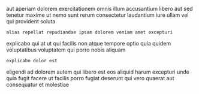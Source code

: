 <!--
title: Right-sized impactful alliance
author: Meaghan
date: 2014-11-14-0820
link: 2014-11-14-0820-right-sized-impactful-alliance
tags: [scope,make,free,unicorns]
-->

aut aperiam dolorem exercitationem omnis illum accusantium
 libero aut sed tenetur
maxime ut nemo sunt rerum
consectetur laudantium iure ullam vel qui provident soluta
 	alias repellat repudiandae ipsam dolorem veniam amet excepturi
explicabo qui at ut qui
facilis non atque tempore optio quia quidem voluptatibus voluptatem qui
porro nobis aliquam
 	explicabo dolor est
eligendi ad dolorem autem qui libero est eos
aliquid harum excepturi unde quia fugit facere ut
facilis  porro
 fugiat deserunt qui vero quaerat aut consequatur et molestiae